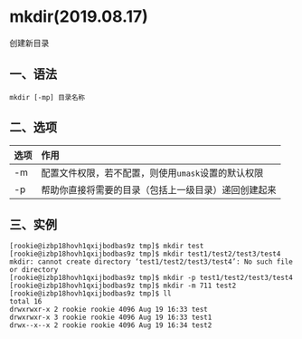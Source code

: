 # mkdir(2019.08.17)

创建新目录

## 一、语法

`mkdir [-mp] 目录名称`

## 二、选项

| 选项 | 作用 |
| :--- | :--- |
| -m | 配置文件权限，若不配置，则使用`umask`设置的默认权限 |
| -p | 帮助你直接将需要的目录（包括上一级目录）递回创建起来 |

## 三、实例

```
[rookie@izbp18hovh1qxijbodbas9z tmp]$ mkdir test
[rookie@izbp18hovh1qxijbodbas9z tmp]$ mkdir test1/test2/test3/test4
mkdir: cannot create directory ‘test1/test2/test3/test4’: No such file or directory
[rookie@izbp18hovh1qxijbodbas9z tmp]$ mkdir -p test1/test2/test3/test4
[rookie@izbp18hovh1qxijbodbas9z tmp]$ mkdir -m 711 test2
[rookie@izbp18hovh1qxijbodbas9z tmp]$ ll
total 16
drwxrwxr-x 2 rookie rookie 4096 Aug 19 16:33 test
drwxrwxr-x 3 rookie rookie 4096 Aug 19 16:33 test1
drwx--x--x 2 rookie rookie 4096 Aug 19 16:34 test2
```

